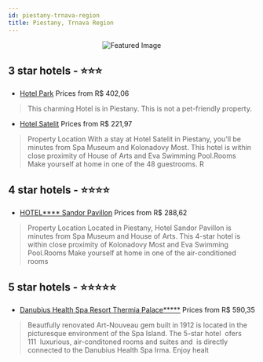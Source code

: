 ```yaml
---
id: piestany-trnava-region
title: Piestany, Trnava Region
---
```


<center><img src="https://i.travelapi.com/hotels/2000000/1550000/1546100/1546066/70af8ce1_z.jpg" alt="Featured Image" /></center>


##  3 star hotels - ⭐️⭐️⭐️

-    [Hotel Park](https://us.hurb.com/hotels/piestany/hotel-park-JNP-JP223780?cmp=18055) Prices from R$ 402,06
   > This charming Hotel is in Piestany. This is not a pet-friendly property. 
-    [Hotel Satelit](https://us.hurb.com/hotels/piestany/hotel-satelit-JNP-JP883031?cmp=18055) Prices from R$ 221,97
   > Property Location With a stay at Hotel Satelit in Piestany, you&apos;ll be minutes from Spa Museum and Kolonadovy Most.  This hotel is within close proximity of House of Arts and Eva Swimming Pool.Rooms Make yourself at home in one of the 48 guestrooms. R

##  4 star hotels - ⭐️⭐️⭐️⭐️

-    [HOTEL**** Sandor Pavillon](https://us.hurb.com/hotels/piestany/hotel-sandor-pavillon-JNP-JP720537?cmp=18055) Prices from R$ 288,62
   > Property Location Located in Piestany, Hotel Sandor Pavillon is minutes from Spa Museum and House of Arts. This 4-star hotel is within close proximity of Kolonadovy Most and Eva Swimming Pool.Rooms Make yourself at home in one of the air-conditioned rooms

##  5 star hotels - ⭐️⭐️⭐️⭐️⭐️

-    [Danubius Health Spa Resort Thermia Palace*****](https://us.hurb.com/hotels/piestany/danubius-health-spa-resort-thermia-palace-JNP-JP741283?cmp=18055) Prices from R$ 590,35
   > Beautfully renovated Art-Nouveau gem built in 1912 is located in the picturesque environment of the Spa Island. The 5-star hotel  ofers 111  luxurious, air-conditoned rooms and suites and  is directly connected to the Danubius Health Spa Irma. Enjoy healt
